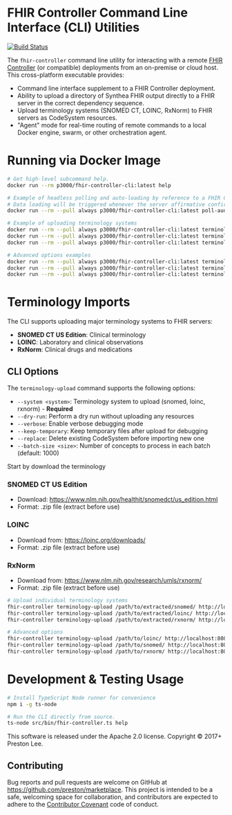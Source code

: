# FHIR Controller Command Line Interface (CLI) Utilities

[![Build Status](https://ci.prestonlee.com/api/badges/preston/fhir-controller-cli/status.svg)](https://ci.prestonlee.com/preston/fhir-controller-cli)

The `fhir-controller` command line utility for interacting with a remote [FHIR Controller]() (or compatible) deployments from an on-premise or cloud host. This cross-platform executable provides:

- Command line interface supplement to a FHIR Controller deployment.
- Ability to upload a directory of Synthea FHIR output directly to a FHIR server in the correct dependency sequence.
- Upload terminology systems (SNOMED CT, LOINC, RxNorm) to FHIR servers as CodeSystem resources.
- "Agent" mode for real-time routing of remote commands to a local Docker engine, swarm, or other orchestration agent.

# Running via Docker Image

```sh
# Get high-level subcommand help.
docker run --rm p3000/fhir-controller-cli:latest help

# Example of headless polling and auto-loading by reference to a FHIR Controller stack.json file.
# Data loading will be triggered whenever the server affirmative confirms the _absense_ of a special AuditEvent import record.
docker run --rm --pull always p3000/fhir-controller-cli:latest poll-auditevent-and-trigger-import http://fhir.example.com/fhir https://stack.foundry.hl7.org/stack.json -i 5

# Example of uploading terminology systems
docker run --rm --pull always p3000/fhir-controller-cli:latest terminology-upload /data/loinc.csv http://fhir.example.com/fhir /tmp/staging --system loinc
docker run --rm --pull always p3000/fhir-controller-cli:latest terminology-upload /data/snomed/ http://fhir.example.com/fhir /tmp/staging --system snomed
docker run --rm --pull always p3000/fhir-controller-cli:latest terminology-upload /data/rxnorm.csv http://fhir.example.com/fhir /tmp/staging --system rxnorm

# Advanced options examples
docker run --rm --pull always p3000/fhir-controller-cli:latest terminology-upload /data/loinc.csv http://fhir.example.com/fhir /tmp/staging --system loinc --batch-size 2000 --verbose
docker run --rm --pull always p3000/fhir-controller-cli:latest terminology-upload /data/snomed/ http://fhir.example.com/fhir /tmp/staging --system snomed --keep-temporary --replace
docker run --rm --pull always p3000/fhir-controller-cli:latest terminology-upload /data/rxnorm.csv http://fhir.example.com/fhir /tmp/staging --system rxnorm --dry-run
```

# Terminology Imports

The CLI supports uploading major terminology systems to FHIR servers:

- **SNOMED CT US Edition**: Clinical terminology
- **LOINC**: Laboratory and clinical observations  
- **RxNorm**: Clinical drugs and medications

## CLI Options

The `terminology-upload` command supports the following options:

- `--system <system>`: Terminology system to upload (snomed, loinc, rxnorm) - **Required**
- `--dry-run`: Perform a dry run without uploading any resources
- `--verbose`: Enable verbose debugging mode
- `--keep-temporary`: Keep temporary files after upload for debugging
- `--replace`: Delete existing CodeSystem before importing new one
- `--batch-size <size>`: Number of concepts to process in each batch (default: 1000)

Start by download the terminology

### SNOMED CT US Edition

- Download: https://www.nlm.nih.gov/healthit/snomedct/us_edition.html
- Format: .zip file (extract before use)

### LOINC

- Download from: https://loinc.org/downloads/
- Format: .zip file (extract before use)

### RxNorm

- Download from: https://www.nlm.nih.gov/research/umls/rxnorm/
- Format: .zip file (extract before use)

```sh
# Upload individual terminology systems
fhir-controller terminology-upload /path/to/extracted/snomed/ http://localhost:8080/fhir /tmp/staging --system snomed
fhir-controller terminology-upload /path/to/extracted/loinc/ http://localhost:8080/fhir /tmp/staging --system loinc
fhir-controller terminology-upload /path/to/extracted/rxnorm/ http://localhost:8080/fhir /tmp/staging --system rxnorm

# Advanced options
fhir-controller terminology-upload /path/to/loinc/ http://localhost:8080/fhir /tmp/staging --system loinc --batch-size 2000 --verbose
fhir-controller terminology-upload /path/to/snomed/ http://localhost:8080/fhir /tmp/staging --system snomed --keep-temporary --replace
fhir-controller terminology-upload /path/to/rxnorm/ http://localhost:8080/fhir /tmp/staging --system rxnorm --dry-run
```

# Development & Testing Usage

```sh
# Install TypeScript Node runner for convenience
npm i -g ts-node

# Run the CLI directly from source.
ts-node src/bin/fhir-controller.ts help
```

This software is released under the Apache 2.0 license. Copyright © 2017+ Preston Lee.

## Contributing

Bug reports and pull requests are welcome on GitHub at https://github.com/preston/marketplace. This project is intended to be a safe, welcoming space for collaboration, and contributors are expected to adhere to the [Contributor Covenant](http://contributor-covenant.org) code of conduct.
